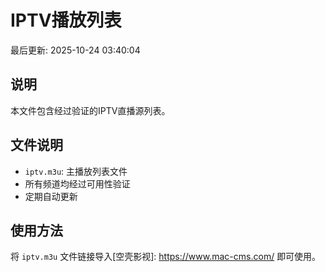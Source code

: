 # IPTV播放列表

最后更新: 2025-10-24 03:40:04


## 说明

本文件包含经过验证的IPTV直播源列表。

## 文件说明

- `iptv.m3u`: 主播放列表文件
- 所有频道均经过可用性验证
- 定期自动更新

## 使用方法

将 `iptv.m3u` 文件链接导入[空壳影视]: https://www.mac-cms.com/ 即可使用。
